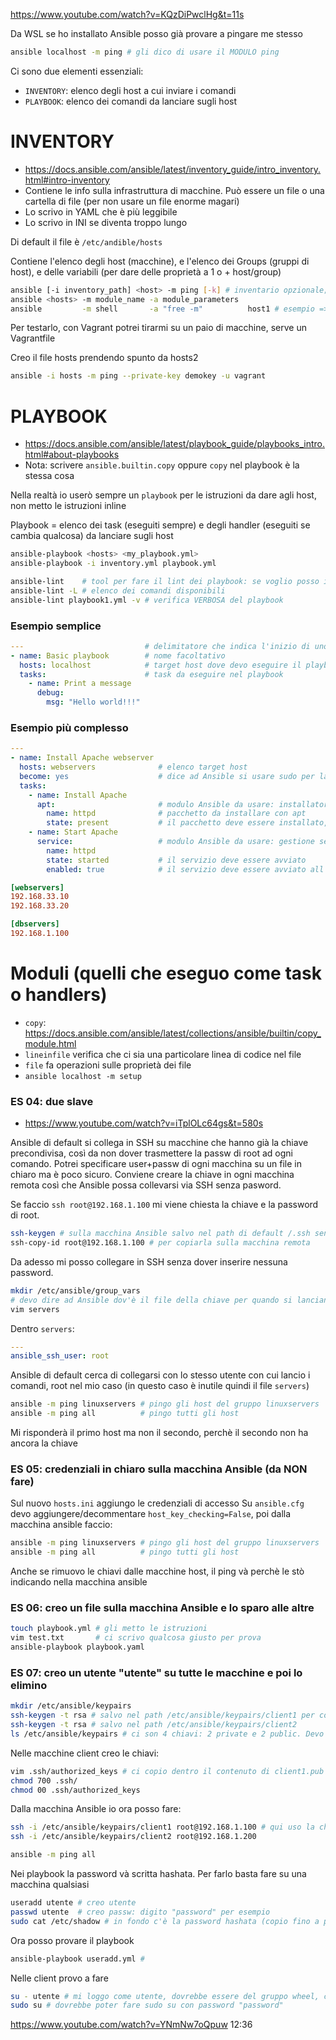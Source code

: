 https://www.youtube.com/watch?v=KQzDiPwclHg&t=11s

Da WSL se ho installato Ansible posso già provare a pingare me stesso
```bash
ansible localhost -m ping # gli dico di usare il MODULO ping
```
Ci sono due elementi essenziali:
- `INVENTORY`: elenco degli host a cui inviare i comandi
- `PLAYBOOK`:  elenco dei comandi da lanciare sugli host


# INVENTORY
- https://docs.ansible.com/ansible/latest/inventory_guide/intro_inventory.html#intro-inventory
- Contiene le info sulla infrastruttura di macchine. Può essere un file o una cartella di file (per non usare un file enorme magari)
- Lo scrivo in YAML che è più leggibile
- Lo scrivo in INI se diventa troppo lungo

Di default il file è `/etc/andible/hosts`

Contiene l'elenco degli host (macchine), e l'elenco dei Groups (gruppi di host), e delle variabili (per dare delle proprietà a 1 o + host/group)

```bash
ansible [-i inventory_path] <host> -m ping [-k] # inventario opzionale; -k mi chiede la passw SSH
ansible <hosts> -m module_name -a module_parameters
ansible         -m shell       -a "free -m"          host1 # esempio => magari mi abituo a mettere 
```
Per testarlo, con Vagrant potrei tirarmi su un paio di macchine, serve un Vagrantfile

Creo il file hosts prendendo spunto da hosts2
```bash
ansible -i hosts -m ping --private-key demokey -u vagrant
```

# PLAYBOOK
- https://docs.ansible.com/ansible/latest/playbook_guide/playbooks_intro.html#about-playbooks
- Nota: scrivere `ansible.builtin.copy` oppure `copy` nel playbook è la stessa cosa

Nella realtà io userò sempre un `playbook` per le istruzioni da dare agli host, non metto le istruzioni inline

Playbook = elenco dei task (eseguiti sempre) e degli handler (eseguiti se cambia qualcosa) da lanciare sugli host
```bash
ansible-playbook <hosts> <my_playbook.yml>
ansible-playbook -i inventory.yml playbook.yml

ansible-lint    # tool per fare il lint dei playbook: se voglio posso installarlo
ansible-lint -L # elenco dei comandi disponibili
ansible-lint playbook1.yml -v # verifica VERBOSA del playbook
```

### Esempio semplice
```yaml
---                           # delimitatore che indica l'inizio di uno YAML
- name: Basic playbook        # nome facoltativo
  hosts: localhost            # target host dove devo eseguire il playbook
  tasks:                      # task da eseguire nel playbook
    - name: Print a message
      debug:
        msg: "Hello world!!!"
```

### Esempio più complesso
```yaml
---                           
- name: Install Apache webserver        
  hosts: webservers              # elenco target host
  become: yes                    # dice ad Ansible si usare sudo per lanciare i comandi
  tasks:                      
    - name: Install Apache
      apt:                       # modulo Ansible da usare: installatore di pkg
        name: httpd              # pacchetto da installare con apt
        state: present           # il pacchetto deve essere installato, se non è già presente
    - name: Start Apache
      service:                   # modulo Ansible da usare: gestione servizi sugli host target
        name: httpd
        state: started           # il servizio deve essere avviato
        enabled: true            # il servizio deve essere avviato all'avvio della macchina
```
```ini
[webservers]
192.168.33.10
192.168.33.20

[dbservers]
192.168.1.100
```



# Moduli (quelli che eseguo come task o handlers)
- `copy`: https://docs.ansible.com/ansible/latest/collections/ansible/builtin/copy_module.html
- `lineinfile` verifica che ci sia una particolare linea di codice nel file
- `file` fa operazioni sulle proprietà dei file
- `ansible localhost -m setup`


### ES 04: due slave
- https://www.youtube.com/watch?v=iTplOLc64gs&t=580s

Ansible di default si collega in SSH su macchine che hanno già la chiave precondivisa, così da non dover trasmettere la passw di root ad ogni comando. 
Potrei specificare user+passw di ogni macchina su un file in chiaro ma è poco sicuro. Conviene creare la chiave in ogni macchina remota così che Ansible possa collevarsi via SSH senza pasword. 

Se faccio `ssh root@192.168.1.100` mi viene chiesta la chiave e la password di root.
```bash
ssh-keygen # sulla macchina Ansible salvo nel path di default /.ssh senza passphrase
ssh-copy-id root@192.168.1.100 # per copiarla sulla macchina remota
```
Da adesso mi posso collegare in SSH senza dover inserire nessuna password.
```bash
mkdir /etc/ansible/group_vars
# devo dire ad Ansible dov'è il file della chiave per quando si lanciano dei comandi alla macchina remota
vim servers
```

Dentro `servers`: 
```yaml
---
ansible_ssh_user: root
```
Ansible di default cerca di collegarsi con lo stesso utente con cui lancio i comandi, root nel mio caso (in questo caso è inutile quindi il file `servers`)
```bash
ansible -m ping linuxservers # pingo gli host del gruppo linuxservers
ansible -m ping all          # pingo tutti gli host
```
Mi risponderà il primo host ma non il secondo, perchè il secondo non ha ancora la chiave


### ES 05: credenziali in chiaro sulla macchina Ansible (da NON fare)
Sul nuovo `hosts.ini` aggiungo le credenziali di accesso
Su `ansible.cfg` devo aggiungere/decommentare `host_key_checking=False`, poi dalla macchina ansible faccio:
```bash
ansible -m ping linuxservers # pingo gli host del gruppo linuxservers
ansible -m ping all          # pingo tutti gli host
```
Anche se rimuovo le chiavi dalle macchine host, il ping và perchè le stò indicando nella macchina ansible


### ES 06: creo un file sulla macchina Ansible e lo sparo alle altre
```bash
touch playbook.yml # gli metto le istruzioni
vim test.txt       # ci scrivo qualcosa giusto per prova
ansible-playbook playbook.yaml
```


### ES 07: creo un utente "utente" su tutte le macchine e poi lo elimino
```bash
mkdir /etc/ansible/keypairs
ssh-keygen -t rsa # salvo nel path /etc/ansible/keypairs/client1 per comodità
ssh-keygen -t rsa # salvo nel path /etc/ansible/keypairs/client2 
ls /etc/ansible/keypairs # ci son 4 chiavi: 2 private e 2 public. Devo spedire le public alle macchine
```

Nelle macchine client creo le chiavi:
```bash
vim .ssh/authorized_keys # ci copio dentro il contenuto di client1.pub
chmod 700 .ssh/
chmod 00 .ssh/authorized_keys
```

Dalla macchina Ansible io ora posso fare:
```bash
ssh -i /etc/ansible/keypairs/client1 root@192.168.1.100 # qui uso la chiave privata
ssh -i /etc/ansible/keypairs/client2 root@192.168.1.200 

ansible -m ping all
```

Nei playbook la password và scritta hashata. Per farlo basta fare su una macchina qualsiasi
```bash
useradd utente # creo utente
passwd utente  # creo passw: digito "password" per esempio
sudo cat /etc/shadow # in fondo c'è la password hashata (copio fino a prima dei due punti :)
```
Ora posso provare il playbook
```bash
ansible-playbook useradd.yml # 
```
Nelle client provo a fare
```bash
su - utente # mi loggo come utente, dovrebbe essere del gruppo wheel, che fa parte di root
sudo su # dovrebbe poter fare sudo su con password "password"
```

https://www.youtube.com/watch?v=YNmNw7oQpuw 12:36